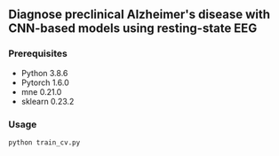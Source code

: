 ## Diagnose preclinical Alzheimer's disease with CNN-based models using resting-state EEG

### Prerequisites

- Python 3.8.6
- Pytorch 1.6.0
- mne 0.21.0
- sklearn 0.23.2

### Usage
```
python train_cv.py
```
